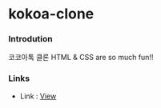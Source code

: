 # kokoa-clone

### Introdution

코코아톡 클론
HTML & CSS are so much fun!!

### Links

- Link : [View](https://xururuca9797.github.io/kokoa-clone/)

